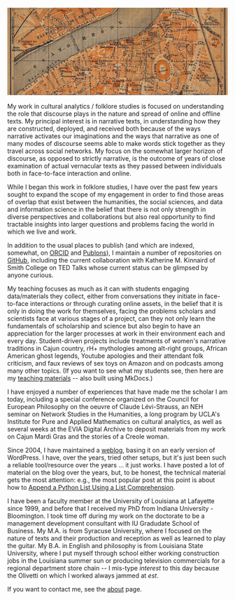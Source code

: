 
<p class="caption"><img src="../img/map.jpg" alt="a section of an old map"></p>


My work in cultural analytics / folklore studies is focused on understanding the role that discourse plays in the nature and spread of online and offline texts. My principal interest is in narrative texts, in understanding how they are constructed, deployed, and received both because of the ways narrative activates our imaginations and the ways that narrative as one of many modes of discourse seems able to make words stick together as they travel across social networks. My focus on the somewhat larger horizon of discourse, as opposed to strictly narrative, is the outcome of years of close examination of actual vernacular texts as they passed between individuals both in face-to-face interaction and online.

While I began this work in folklore studies, I have over the past few years sought to expand the scope of my engagement in order to find those areas of overlap that exist between the humanities, the social sciences, and data and information science in the belief that there is not only strength in diverse perspectives and collaborations but also real opportunity to find tractable insights into larger questions and problems facing the world in which we live and work.

In addition to the usual places to publish (and which are indexed, somewhat, on [ORCID][] and [Publons][]), I maintain a number of repositories on [GitHub][], including the current collaboration with Katherine M. Kinnaird of Smith College on TED Talks whose current status can be glimpsed by anyone curious.

My teaching focuses as much as it can with students engaging data/materials they collect, either from conversations they initiate in face-to-face interactions or through curating online assets, in the belief that it is only in doing the work for themselves, facing the problems scholars and scientists face at various stages of a project, can they not only learn the fundamentals of scholarship and science but also begin to have an appreciation for the larger processes at work in their environment each and every day. Student-driven projects include treatments of women's narrative traditions in Cajun country, rH+ mythologies among alt-right groups, African American ghost legends, Youtube apologies and their attendant folk criticism, and faux reviews of sex toys on Amazon and on podcasts among many other topics. (If you want to see what my students see, then here are my [teaching materials][] -- also built using MkDocs.)

I have enjoyed a number of experiences that have made me the scholar I am today, including a special conference organized on the Council for European Philosophy on the oeuvre of Claude Lévi-Strauss, an NEH seminar on Network Studies in the Humanities, a long program by UCLA's Institute for Pure and Applied Mathematics on cultural analytics, as well as several weeks at the EVIA Digital Archive to deposit materials from my work on Cajun Mardi Gras and the stories of a Creole woman.

Since 2004, I have maintained a [weblog][], basing it on an early version of WordPress. I have, over the years, tried other setups, but it's just been such a reliable tool/resource over the years ... it just works. I have posted a lot of material on the blog over the years, but, to be honest, the technical material gets the most attention: e.g., the most popular post at this point is about how to [Append a Python List Using a List Comprehension][append].

I have been a faculty member at the University of Louisiana at Lafayette since 1999, and before that I received my PhD from Indiana University - Bloomington. I took time off during my work on the doctorate to be a management development consultant with IU Gradudate School of Business. My M.A. is from Syracuse University, where I focused on the nature of texts and their production and reception as well as learned to play the guitar. My B.A. in English and philosophy is from Louisiana State University, where I put myself through school either working construction jobs in the Louisiana summer sun or producing television commercials for a regional department store chain -- I mis-type *interest* to this day because the Olivetti on which I worked always jammed at *est*.

If you want to contact me, see the [about][] page.

[GitHub]: https://github.com/johnlaudun/
[Publons]: https://publons.com/researcher/1741597/john-laudun/
[ORCID]: https://orcid.org/0000-0002-7555-7562
[teaching materials]: https://johnlaudun.github.io/teaching/
[weblog]: http://johnlaudun.org
[append]: http://johnlaudun.org/20170928-append-python-list-using-list-comprehension/
[about]: about.md

